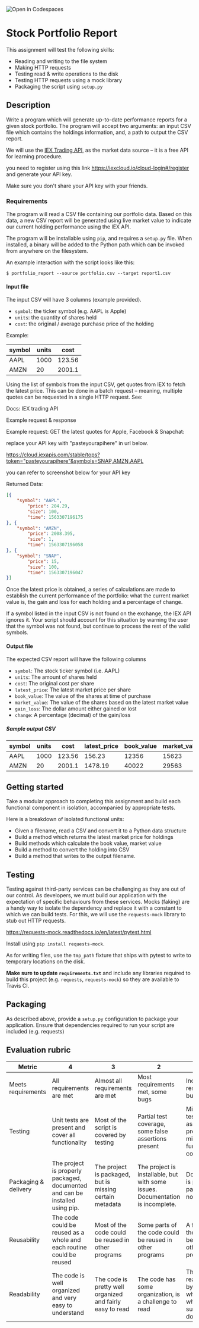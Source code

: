 ![Open in Codespaces](https://classroom.github.com/assets/open-in-codespaces-abfff4d4e15f9e1bd8274d9a39a0befe03a0632bb0f153d0ec72ff541cedbe34.svg)
# Stock Portfolio Report

This assignment will test the following skills:

- Reading and writing to the file system
- Making HTTP requests
- Testing read & write operations to the disk
- Testing HTTP requests using a mock library
- Packaging the script using `setup.py`


## Description
Write a program which will generate up-to-date performance reports for a given
stock portfolio. The program will accept two arguments: an input CSV file which
contains the holdings information, and, a path to output the CSV report.

We will use the [IEX Trading API](https://iexcloud.io/docs/api/), as the market data source – it is a free API for learning procedure.

you need to register using this link https://iexcloud.io/cloud-login#/register and generate your API key.

Make sure you don't share your API key with your friends.

### Requirements
The program will read a CSV file containing our portfolio data. Based on this
data, a new CSV report will be generated using live market value to indicate
our current holding performance using the IEX API.

The program will be installable using `pip`, and requires a `setup.py`
file. When installed, a binary will be added to the Python path which can be
invoked from anywhere on the filesystem.

An example interaction with the script looks like this:

```
$ portfolio_report --source portfolio.csv --target report1.csv
```

#### Input file
The input CSV will have 3 columns (example provided).

- `symbol`: the ticker symbol (e.g. AAPL is Apple)
- `units`: the quantity of shares held
- `cost`: the original / average purchase price of the holding


Example:

symbol | units | cost
-------| ------|------
AAPL   | 1000  | 123.56
AMZN   |  20   | 2001.1



Using the list of symbols from the input CSV, get quotes from IEX to fetch the
latest price. This can be done in a batch request – meaning, multiple quotes
can be requested in a single HTTP request. See:

Docs: IEX trading API

Example request & response

Example request: GET the latest quotes for Apple, Facebook & Snapchat:

replace your API key with "pasteyourapihere" in url below. 

https://cloud.iexapis.com/stable/tops?token="pasteyourapihere"&symbols=SNAP,AMZN,AAPL

you can refer to screenshot below for your API key

Returned Data:

```json
[{
    "symbol": "AAPL",
        "price": 204.29,
        "size": 100,
        "time": 1563307196175
}, {
    "symbol": "AMZN",
        "price": 2008.395,
        "size": 1,
        "time": 1563307196058
}, {
    "symbol": "SNAP",
        "price": 15,
        "size": 100,
        "time": 1563307196047
}]
```


Once the latest price is obtained, a series of calculations are made to
establish the current performance of the portfolio: what the current market
value is, the gain and loss for each holding and a percentage of change.

If a symbol listed in the input CSV is not found on the exchange, the IEX API
ignores it. Your script should account for this situation by warning the user
that the symbol was not found, but continue to process the rest of the valid
symbols.


#### Output file

The expected CSV report will have the following columns

* `symbol`: The stock ticker symbol (i.e. AAPL)
* `units`: The amount of shares held
* `cost`: The original cost per share
* `latest_price`: The latest market price per share
* `book_value`: The value of the shares at time of purchase
* `market_value`: The value of the shares based on the latest market value
* `gain_loss`: The dollar amount either gained or lost
* `change`: A percentage (decimal) of the gain/loss


##### Sample output CSV
symbol  | units | cost     |   latest_price | book_value  |   market_value | gain_loss |   change
------- |-------|----------|----------------|-------------|----------------| ----------|----------
AAPL    | 1000  | 123.56   |   156.23       | 12356       |   15623        | 3267      |   0.264
AMZN    | 20    | 2001.1   |   1478.19      | 40022       |   29563        | -10459    |   -0.261


## Getting started

Take a modular approach to completing this assignment and build each functional
component in isolation, accompanied by appropriate tests.

Here is a breakdown of isolated functional units:

- Given a filename, read a CSV and convert it to a Python data structure
- Build a method which returns the latest market price for holdings
- Build methods which calculate the book value, market value
- Build a method to convert the holding into CSV
- Build a method that writes to the output filename.


## Testing

Testing against third-party services can be challenging as they are out of our
control. As developers, we must build our application with the expectation of
specific behaviours from these services. Mocks (faking) are a handy way to
isolate the dependency and replace it with a constant to which we can build
tests. For this, we will use the `requests-mock` library to stub out
HTTP requests.

https://requests-mock.readthedocs.io/en/latest/pytest.html

Install using `pip install requests-mock`.

As for writing files, use the `tmp_path` fixture that ships with pytest to
write to temporary locations on the disk.

**Make sure to update `requirements.txt`** and include any libraries required
to build this project (e.g. `requests`, `requests-mock`) so they are available
to Travis CI.

## Packaging

As described above, provide a `setup.py` configuration to package your
application. Ensure that dependencies required to run your script are included
(e.g. requests)


## Evaluation rubric

| Metric | 4 | 3 | 2 | 1 | 0
| - | - | - | - | - | -
| Meets requirements | All requirements are met | Almost all requirements are met |  Most requirements met, some bugs | Incorrect results, several bugs | Program does not work
| Testing | Unit tests are present and cover all functionality | Most of the script is covered by testing | Partial test coverage, some false assertions present | Minimal testing, false assertions present, missing main functional coverage. | No meaningful tests exist
| Packaging & delivery | The project is properly packaged, documented and can be installed using pip. | The project is packaged, but is missing certain metadata |  The project is installable, but with some issues. Documentation is incomplete.| Documentation is partial, the package does not install | No packaging present, little or no documentation
| Reusability | The code could be reused as a whole and each routine could be reused | Most of the code could be reused in other programs | Some parts of the code could be reused in other programs | A few parts of the code could be reused in other programs | The code is not organized for reusability
| Readability | The code is well organized and very easy to understand | The code is pretty well organized and fairly easy to read | The code has some organization, is a challenge to read | The code is readable only by someone who knows what it is supposed to do | The code is poorly organized and very difficult to read
